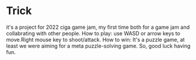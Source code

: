 # Trick
it's a project for 2022 ciga game jam, my first time both for a game jam and collabrating with other people.
How to play: use WASD or arrow keys to move.Right mouse key to shoot/attack.
How to win: It's a puzzle game, at least we were aiming for a meta puzzle-solving game. So, good luck having fun.
